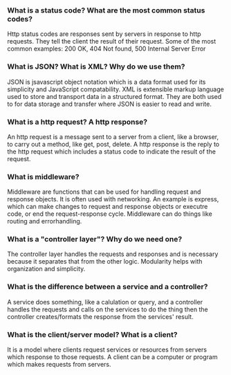 ### What is a status code? What are the most common status codes?

Http status codes are responses sent by servers in response to http requests. They tell the client the result of their request. Some of the most common examples: 200 OK, 404 Not found, 500 Internal Server Error

### What is JSON? What is XML? Why do we use them?

JSON is jsavascript object notation which is a data format used for its simplicity and JavaScript compatability.  XML is extensible markup language used to store and transport data in a structured format. They are both used to for data storage and transfer where JSON is easier to read and write. 

### What is a http request? A http response?

An http request is a message sent to a server from a client, like a browser, to carry out a method, like get, post, delete. A http response is the reply to the http request which includes a status code to indicate the result of the request.

### What is middleware?

Middleware are functions that can be used for handling request and response objects. It is often used with networking. An example is express, which can make changes to request and response objects or executre code, or end the request-response cycle. Middleware can do things like routing and errorhandling. 

### What is a "controller layer"? Why do we need one?

The controller layer handles the requests and responses and is necessary because it separates that from the other logic. Modularity helps with organization and simplicity.

### What is the difference between a service and a controller?

A service does something, like a calulation or query, and a controller handles the requests and calls on the services to do the thing then the controller creates/formats the response from the services' result.

### What is the client/server model? What is a client?

It is a model where clients request services or resources from servers which response to those requests. A client can be a computer or program which makes requests from servers.


